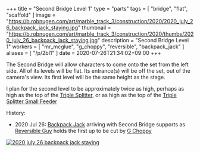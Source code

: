 +++
title = "Second Bridge Level 1"
type = "parts"
tags = [ "bridge", "flat", "scaffold" ]
image = "https://b.robnugen.com/art/marble_track_3/construction/2020/2020_july_26_backpack_jack_staying.jpg"
thumbnail = "https://b.robnugen.com/art/marble_track_3/construction/2020/thumbs/2020_july_26_backpack_jack_staying.jpg"
description = "Second Bridge Level 1"
workers = [
    "mr_mcglue",
    "g_choppy",
    "reversible",
    "backpack_jack"
]
aliases = [
    "/p/2bl1"
]
date = 2020-07-26T21:34:02+09:00
+++

The Second Bridge will allow characters to come onto the set from the left side.  All of its levels will be flat.  Its entrance(s) will be off the set, out of the camera's view. Its first level will be the same height as the stage.

I plan for the second level to be approximately twice as high, perhaps as high as the top of the [Triple Splitter](/parts/triple_splitter/), or as high as the top of the [Triple Splitter Small Feeder](/parts/triple-splitter-small-feeder/)

History:

* 2020 Jul 26: [Backpack Jack](/workers/backpack_jack/) arriving with Second Bridge supports as [Reversible Guy](/workers/reversible/) holds the first
  up to be cut by [G Choppy](/workers/g_choppy/)

[![2020 july 26 backpack jack staying](//b.robnugen.com/art/marble_track_3/construction/2020/thumbs/2020_july_26_backpack_jack_staying.jpg)](//b.robnugen.com/art/marble_track_3/construction/2020/2020_july_26_backpack_jack_staying.jpg)
